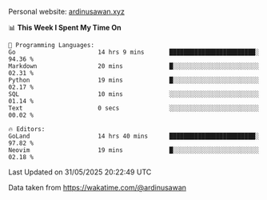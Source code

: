 Personal website: [ardinusawan.xyz](https://ardinusawan.xyz)

<!--START_SECTION:waka-->
📊 **This Week I Spent My Time On** 

```text
💬 Programming Languages: 
Go                       14 hrs 9 mins       ████████████████████████░   94.36 % 
Markdown                 20 mins             █░░░░░░░░░░░░░░░░░░░░░░░░   02.31 % 
Python                   19 mins             █░░░░░░░░░░░░░░░░░░░░░░░░   02.17 % 
SQL                      10 mins             ░░░░░░░░░░░░░░░░░░░░░░░░░   01.14 % 
Text                     0 secs              ░░░░░░░░░░░░░░░░░░░░░░░░░   00.02 % 

🔥 Editors: 
GoLand                   14 hrs 40 mins      ████████████████████████░   97.82 % 
Neovim                   19 mins             █░░░░░░░░░░░░░░░░░░░░░░░░   02.18 % 
```


 Last Updated on 31/05/2025 20:22:49 UTC
<!--END_SECTION:waka-->
Data taken from https://wakatime.com/@ardinusawan
